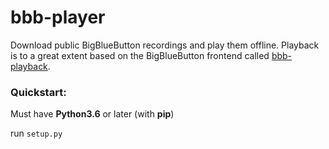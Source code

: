 # bbb-player

Download public BigBlueButton recordings and play them offline.
Playback is to a great extent based on the BigBlueButton frontend called [bbb-playback](https://github.com/bigbluebutton/bbb-playback).

### Quickstart:

Must have **Python3.6** or later (with **pip**)

run `setup.py`

